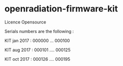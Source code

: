 # openradiation-firmware-kit
Licence Opensource

Serials numbers are the following :

KIT jan 2017 :
000000
...
000100


KIT aug 2017 :
000101
....
000125

KIT oct 2017 :
000126
....
000195
